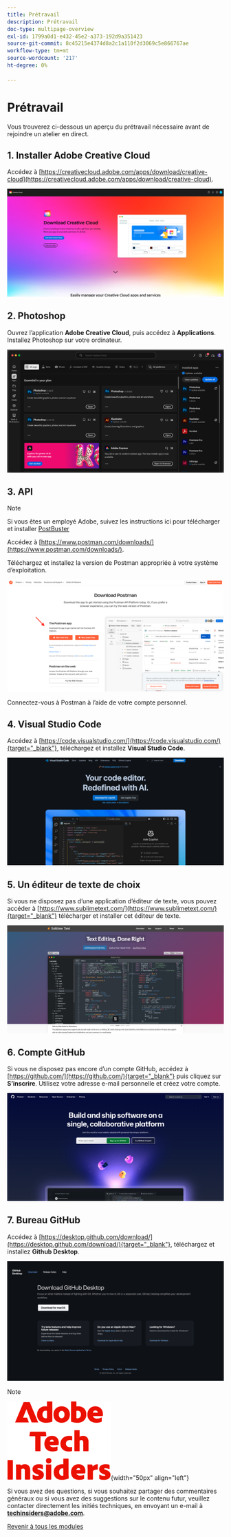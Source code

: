 ```yaml
---
title: Prétravail
description: Prétravail
doc-type: multipage-overview
exl-id: 1799a0d1-e432-45e2-a373-192d9a351423
source-git-commit: 8c45215e4374d8a2c1a110f2d3069c5e866767ae
workflow-type: tm+mt
source-wordcount: '217'
ht-degree: 0%

---
```


# Prétravail

Vous trouverez ci-dessous un aperçu du prétravail nécessaire avant de rejoindre un atelier en direct.

## 1. Installer Adobe Creative Cloud

Accédez à [https://creativecloud.adobe.com/apps/download/creative-cloud](https://creativecloud.adobe.com/apps/download/creative-cloud).

![Adobe I/O d&#39;une nouvelle intégration](./assets/images/cc.png)

## 2. Photoshop

Ouvrez l’application **Adobe Creative Cloud**, puis accédez à **Applications**. Installez Photoshop sur votre ordinateur.

![Adobe I/O d&#39;une nouvelle intégration](./assets/images/psd.png)

## 3. API

>[!NOTE]
>
>Si vous êtes un employé Adobe, suivez les instructions ici pour télécharger et installer [PostBuster](./postbuster.md)

Accédez à [https://www.postman.com/downloads/](https://www.postman.com/downloads/).

Téléchargez et installez la version de Postman appropriée à votre système d’exploitation.

![Adobe I/O d&#39;une nouvelle intégration](./assets/images/getstarted.png)

Connectez-vous à Postman à l’aide de votre compte personnel.

## 4. Visual Studio Code

Accédez à [https://code.visualstudio.com/](https://code.visualstudio.com/){target="_blank"}, téléchargez et installez **Visual Studio Code**.

![Bloquer](./assets/images/vsc1.png)

## 5. Un éditeur de texte de choix

Si vous ne disposez pas d’une application d’éditeur de texte, vous pouvez accéder à [https://www.sublimetext.com/](https://www.sublimetext.com/){target="_blank"} télécharger et installer cet éditeur de texte.

![Bloquer](./assets/images/text1.png)

## 6. Compte GitHub

Si vous ne disposez pas encore d’un compte GitHub, accédez à [https://github.com/](https://github.com/){target="_blank"} puis cliquez sur **S’inscrire**. Utilisez votre adresse e-mail personnelle et créez votre compte.

![Bloquer](./assets/images/git.png)

## 7. Bureau GitHub

Accédez à [https://desktop.github.com/download/](https://desktop.github.com/download/){target="_blank"}, téléchargez et installez **Github Desktop**.

![Bloquer](./assets/images/block1.png)

>[!NOTE]
>
>![Insiders de la technologie ](./assets/images/techinsiders.png){width="50px" align="left"}
>
>Si vous avez des questions, si vous souhaitez partager des commentaires généraux ou si vous avez des suggestions sur le contenu futur, veuillez contacter directement les initiés techniques, en envoyant un e-mail à **techinsiders@adobe.com**.

[Revenir à tous les modules](./overview.md)
